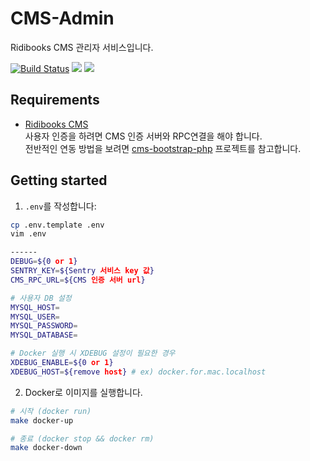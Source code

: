 # CMS-Admin
Ridibooks CMS 관리자 서비스입니다.

[![Build Status](https://travis-ci.org/ridi/cms-admin.svg?branch=master)](https://travis-ci.org/ridi/cms-admin?branch=master)
[![](https://images.microbadger.com/badges/version/ridibooks/cms-admin.svg)](https://microbadger.com/images/ridibooks/cms-admin "Get your own version badge on microbadger.com")
[![](https://images.microbadger.com/badges/image/ridibooks/cms-admin.svg)](https://microbadger.com/images/ridibooks/cms-admin "Get your own image badge on microbadger.com")

## Requirements
- [Ridibooks CMS](https://github.com/ridi/cms)  
사용자 인증을 하려면 CMS 인증 서버와 RPC연결을 해야 합니다.  
전반적인 연동 방법을 보려면 [cms-bootstrap-php](https://github.com/ridi/cms-bootstrap-php) 프로젝트를 참고합니다.

## Getting started
1. `.env`를 작성합니다:
```bash
cp .env.template .env
vim .env

------
DEBUG=${0 or 1}
SENTRY_KEY=${Sentry 서비스 key 값}
CMS_RPC_URL=${CMS 인증 서버 url}

# 사용자 DB 설정
MYSQL_HOST=
MYSQL_USER=
MYSQL_PASSWORD=
MYSQL_DATABASE=

# Docker 실행 시 XDEBUG 설정이 필요한 경우
XDEBUG_ENABLE=${0 or 1}
XDEBUG_HOST=${remove host} # ex) docker.for.mac.localhost 
```

2. Docker로 이미지를 실행합니다.
```bash
# 시작 (docker run)
make docker-up

# 종료 (docker stop && docker rm)
make docker-down
```
